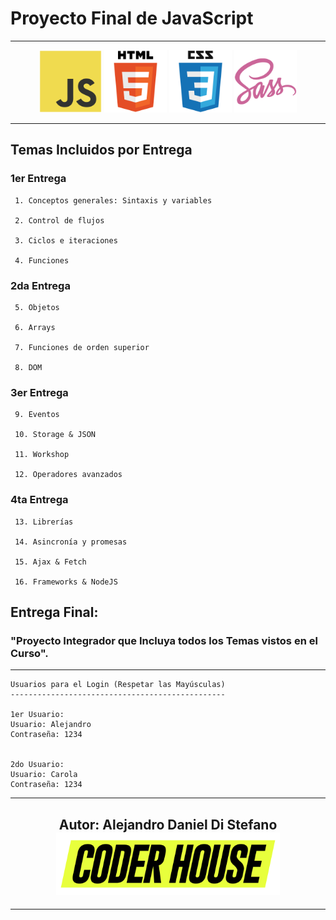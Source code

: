 # Proyecto Final de JavaScript

---

<p align="center"> 
<a href="https://developer.mozilla.org/en-US/docs/Web/JavaScript" target="_blank"> <img src="https://raw.githubusercontent.com/devicons/devicon/master/icons/javascript/javascript-original.svg" alt="Javascript" width="100" height="100"/></a> 
 <a href="https://www.w3.org/html/" target="_blank"> <img src="https://raw.githubusercontent.com/devicons/devicon/master/icons/html5/html5-original-wordmark.svg" alt="html5" width="100" height="100"/></a> <a href="https://www.w3schools.com/css/" target="_blank"> <img src="https://raw.githubusercontent.com/devicons/devicon/master/icons/css3/css3-original-wordmark.svg" alt="css3" width="100" height="100"/></a> <a href="https://www.w3.org/sass/" target="_blank"><img src="https://raw.githubusercontent.com/devicons/devicon/master/icons/sass/sass-original.svg" alt="sass" style="max-width:100%;" width="100" height="100"></a>
</p>


---


## Temas Incluidos por Entrega


### 1er Entrega


```ssh
 1. Conceptos generales: Sintaxis y variables
 
 2. Control de flujos
 
 3. Ciclos e iteraciones
 
 4. Funciones 
```


### 2da Entrega


```ssh
 5. Objetos
 
 6. Arrays
 
 7. Funciones de orden superior
 
 8. DOM 
```


### 3er Entrega


```ssh
 9. Eventos
 
 10. Storage & JSON
 
 11. Workshop
 
 12. Operadores avanzados 
```

### 4ta Entrega


```ssh
 13. Librerías
 
 14. Asincronía y promesas
 
 15. Ajax & Fetch
 
 16. Frameworks & NodeJS
```


## Entrega Final:


### "Proyecto Integrador que Incluya todos los Temas vistos en el Curso".



---
```ssh
Usuarios para el Login (Respetar las Mayúsculas)
------------------------------------------------

1er Usuario:
Usuario: Alejandro
Contraseña: 1234


2do Usuario:
Usuario: Carola
Contraseña: 1234
```
---
<h2 align="center"> 
Autor: Alejandro Daniel Di Stefano
<img src="./img/logos_coderhouse.png" alt="CoderHouse"  height="100"/>
</h2>


---
